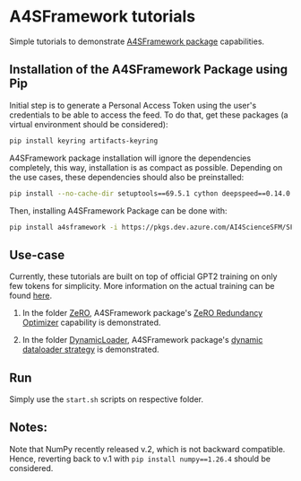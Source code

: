 # A4SFramework tutorials

Simple tutorials to demonstrate [A4SFramework package](https://dev.azure.com/AI4ScienceSFM/SFM_framework/_artifacts/feed/sfm-framework) capabilities.

## Installation of the A4SFramework Package using Pip

Initial step is to generate a Personal Access Token using the user's credentials to be able to access the feed. To do that, get these packages (a virtual environment should be considered):
```bash
pip install keyring artifacts-keyring
```

A4SFramework package installation will ignore the dependencies completely, this way, installation is as compact as possible. Depending on the use cases, these dependencies should also be preinstalled:
```bash
pip install --no-cache-dir setuptools==69.5.1 cython deepspeed==0.14.0 peft wandb torch-geometric torch-tb-profiler
```

Then, installing A4SFramework Package can be done with:
```bash
pip install a4sframework -i https://pkgs.dev.azure.com/AI4ScienceSFM/SFM_framework/_packaging/sfm-framework/pypi/simple/ --no-deps
```

## Use-case
Currently, these tutorials are built on top of official GPT2 training on only few tokens for simplicity. More information on the actual training can be found [here](https://huggingface.co/docs/transformers/en/model_doc/gpt2).

1. In the folder [ZeRO](https://dev.azure.com/AI4ScienceSFM/SFM_framework/_git/SFM_framework?version=GBei/tut&_a=contents&path=/tutorials/ZeRO), A4SFramework package's [ZeRO Redundancy Optimizer](https://www.deepspeed.ai/tutorials/zero/) capability is demonstrated.

1. In the folder [DynamicLoader](https://dev.azure.com/AI4ScienceSFM/SFM_framework/_git/SFM_framework?version=GBei/tut&_a=contents&path=/tutorials/DynamicLoader), A4SFramework package's [dynamic dataloader strategy](https://dev.azure.com/AI4ScienceSFM/SFM_framework/_git/SFM_framework?path=/sfm/data/dynamics_loader.py) is demonstrated.

## Run
Simply use the `start.sh` scripts on respective folder.

## Notes:
Note that NumPy recently released v.2, which is not backward compatible. Hence, reverting back to v.1 with `pip install numpy==1.26.4` should be considered.
